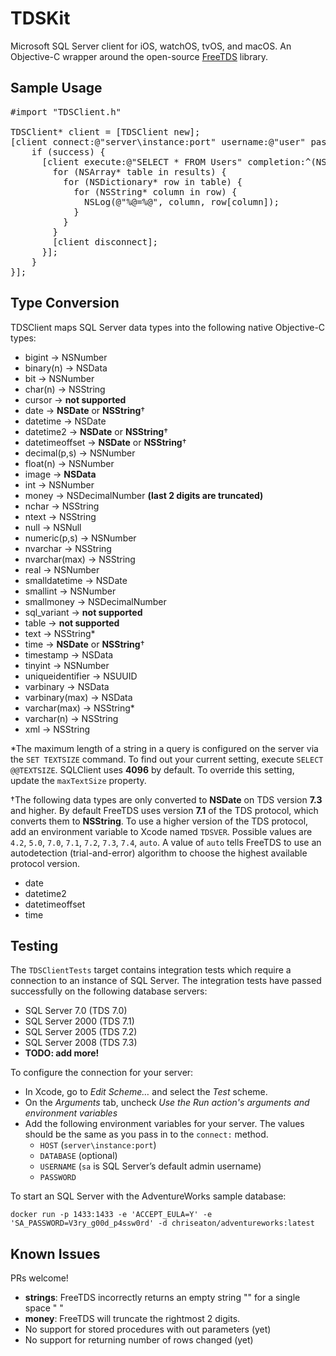 # TDSKit

Microsoft SQL Server client for iOS, watchOS, tvOS, and macOS. An Objective-C wrapper around the open-source [FreeTDS](https://github.com/FreeTDS/freetds/) library.


## Sample Usage

<pre>
&#35;import "TDSClient.h"

TDSClient* client = [TDSClient new];
[client connect:@"server\instance:port" username:@"user" password:@"password" database:@"db" completion:^(BOOL success) {
    if (success) {
      [client execute:@"SELECT * FROM Users" completion:^(NSArray* results) {
        for (NSArray* table in results) {
          for (NSDictionary* row in table) {
            for (NSString* column in row) {
              NSLog(@"%@=%@", column, row[column]);
            }
          }
        }             
        [client disconnect];
      }];
    }
}];
</pre>


## Type Conversion

TDSClient maps SQL Server data types into the following native Objective-C types:

* bigint → NSNumber
* binary(n) → NSData
* bit → NSNumber
* char(n) → NSString
* cursor → **not supported**
* date → **NSDate** or **NSString**†
* datetime → NSDate
* datetime2 → **NSDate** or **NSString**†
* datetimeoffset → **NSDate** or **NSString**†
* decimal(p,s) → NSNumber
* float(n) → NSNumber
* image → **NSData**
* int → NSNumber
* money → NSDecimalNumber **(last 2 digits are truncated)**
* nchar → NSString
* ntext → NSString
* null → NSNull
* numeric(p,s) → NSNumber
* nvarchar → NSString
* nvarchar(max) → NSString
* real → NSNumber
* smalldatetime → NSDate
* smallint → NSNumber
* smallmoney → NSDecimalNumber
* sql_variant → **not supported**
* table → **not supported**
* text → NSString*
* time → **NSDate** or **NSString**†
* timestamp → NSData
* tinyint → NSNumber
* uniqueidentifier → NSUUID
* varbinary → NSData
* varbinary(max) → NSData
* varchar(max) → NSString*
* varchar(n) → NSString
* xml → NSString

\*The maximum length of a string in a query is configured on the server via the `SET TEXTSIZE` command. To find out your current setting, execute `SELECT @@TEXTSIZE`. SQLClient uses **4096** by default. To override this setting, update the `maxTextSize` property.

†The following data types are only converted to **NSDate** on TDS version **7.3** and higher. By default FreeTDS uses version **7.1** of the TDS protocol, which converts them to **NSString**. To use a higher version of the TDS protocol, add an environment variable to Xcode named `TDSVER`. Possible values are
`4.2`, `5.0`, `7.0`, `7.1`, `7.2`, `7.3`, `7.4`, `auto`.
A value of `auto` tells FreeTDS to use an autodetection (trial-and-error) algorithm to choose the highest available protocol version.

* date
* datetime2
* datetimeoffset
* time


## Testing

The `TDSClientTests` target contains integration tests which require a connection to an instance of SQL Server. The integration tests have passed successfully on the following database servers:

* SQL Server 7.0 (TDS 7.0)
* SQL Server 2000 (TDS 7.1)
* SQL Server 2005 (TDS 7.2)
* SQL Server 2008 (TDS 7.3)
* **TODO: add more!**

To configure the connection for your server:

* In Xcode, go to _Edit Scheme…_ and select the _Test_ scheme.
* On the _Arguments_ tab, uncheck _Use the Run action's arguments and environment variables_
* Add the following environment variables for your server. The values should be the same as you pass in to the `connect:` method.
	* `HOST` (`server\instance:port`)
	* `DATABASE` (optional)
	* `USERNAME` (`sa` is SQL Server’s default admin username)
	* `PASSWORD`

To start an SQL Server with the AdventureWorks sample database:

```
docker run -p 1433:1433 -e 'ACCEPT_EULA=Y' -e 'SA_PASSWORD=V3ry_g00d_p4ssw0rd' -d chriseaton/adventureworks:latest
```


## Known Issues

PRs welcome!

* **strings**: FreeTDS incorrectly returns an empty string "" for a single space " "
* **money**: FreeTDS will truncate the rightmost 2 digits.
* No support for stored procedures with out parameters (yet)
* No support for returning number of rows changed (yet)

